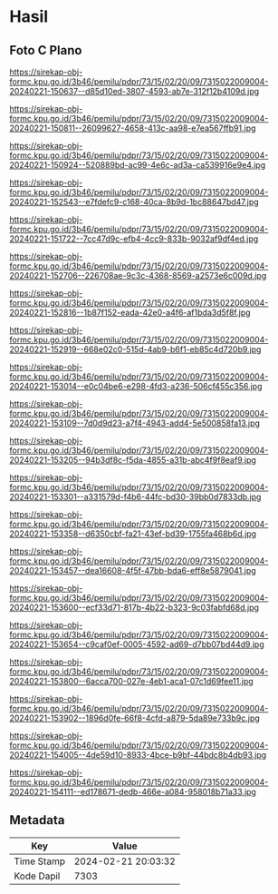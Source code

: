 # Hasil

## Foto C Plano

https://sirekap-obj-formc.kpu.go.id/3b46/pemilu/pdpr/73/15/02/20/09/7315022009004-20240221-150637--d85d10ed-3807-4593-ab7e-312f12b4109d.jpg

https://sirekap-obj-formc.kpu.go.id/3b46/pemilu/pdpr/73/15/02/20/09/7315022009004-20240221-150811--26099627-4658-413c-aa98-e7ea567ffb91.jpg

https://sirekap-obj-formc.kpu.go.id/3b46/pemilu/pdpr/73/15/02/20/09/7315022009004-20240221-150924--520889bd-ac99-4e6c-ad3a-ca539916e9e4.jpg

https://sirekap-obj-formc.kpu.go.id/3b46/pemilu/pdpr/73/15/02/20/09/7315022009004-20240221-152543--e7fdefc9-c168-40ca-8b9d-1bc88647bd47.jpg

https://sirekap-obj-formc.kpu.go.id/3b46/pemilu/pdpr/73/15/02/20/09/7315022009004-20240221-151722--7cc47d9c-efb4-4cc9-833b-9032af9df4ed.jpg

https://sirekap-obj-formc.kpu.go.id/3b46/pemilu/pdpr/73/15/02/20/09/7315022009004-20240221-152706--226708ae-9c3c-4368-8569-a2573e6c009d.jpg

https://sirekap-obj-formc.kpu.go.id/3b46/pemilu/pdpr/73/15/02/20/09/7315022009004-20240221-152816--1b87f152-eada-42e0-a4f6-af1bda3d5f8f.jpg

https://sirekap-obj-formc.kpu.go.id/3b46/pemilu/pdpr/73/15/02/20/09/7315022009004-20240221-152919--668e02c0-515d-4ab9-b6f1-eb85c4d720b9.jpg

https://sirekap-obj-formc.kpu.go.id/3b46/pemilu/pdpr/73/15/02/20/09/7315022009004-20240221-153014--e0c04be6-e298-4fd3-a236-506cf455c356.jpg

https://sirekap-obj-formc.kpu.go.id/3b46/pemilu/pdpr/73/15/02/20/09/7315022009004-20240221-153109--7d0d9d23-a7f4-4943-add4-5e500858fa13.jpg

https://sirekap-obj-formc.kpu.go.id/3b46/pemilu/pdpr/73/15/02/20/09/7315022009004-20240221-153205--94b3df8c-f5da-4855-a31b-abc4f9f8eaf9.jpg

https://sirekap-obj-formc.kpu.go.id/3b46/pemilu/pdpr/73/15/02/20/09/7315022009004-20240221-153301--a331579d-f4b6-44fc-bd30-39bb0d7833db.jpg

https://sirekap-obj-formc.kpu.go.id/3b46/pemilu/pdpr/73/15/02/20/09/7315022009004-20240221-153358--d6350cbf-fa21-43ef-bd39-1755fa468b6d.jpg

https://sirekap-obj-formc.kpu.go.id/3b46/pemilu/pdpr/73/15/02/20/09/7315022009004-20240221-153457--dea16608-4f5f-47bb-bda6-eff8e5879041.jpg

https://sirekap-obj-formc.kpu.go.id/3b46/pemilu/pdpr/73/15/02/20/09/7315022009004-20240221-153600--ecf33d71-817b-4b22-b323-9c03fabfd68d.jpg

https://sirekap-obj-formc.kpu.go.id/3b46/pemilu/pdpr/73/15/02/20/09/7315022009004-20240221-153654--c9caf0ef-0005-4592-ad69-d7bb07bd44d9.jpg

https://sirekap-obj-formc.kpu.go.id/3b46/pemilu/pdpr/73/15/02/20/09/7315022009004-20240221-153800--6acca700-027e-4eb1-aca1-07c1d69fee11.jpg

https://sirekap-obj-formc.kpu.go.id/3b46/pemilu/pdpr/73/15/02/20/09/7315022009004-20240221-153902--1896d0fe-66f8-4cfd-a879-5da89e733b9c.jpg

https://sirekap-obj-formc.kpu.go.id/3b46/pemilu/pdpr/73/15/02/20/09/7315022009004-20240221-154005--4de59d10-8933-4bce-b9bf-44bdc8b4db93.jpg

https://sirekap-obj-formc.kpu.go.id/3b46/pemilu/pdpr/73/15/02/20/09/7315022009004-20240221-154111--ed178671-dedb-466e-a084-958018b71a33.jpg


## Metadata

| Key        | Value               |
| ---------- | ------------------- |
| Time Stamp | 2024-02-21 20:03:32 |
| Kode Dapil | 7303                |



